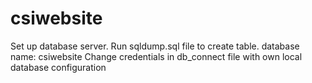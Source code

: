 # csiwebsite

Set up database server. Run sqldump.sql file to create table. database name: csiwebsite
Change credentials in db_connect file with own local database configuration
